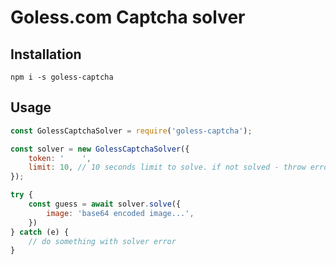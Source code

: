 # Goless.com Captcha solver

## Installation
`npm i -s goless-captcha`

## Usage
```js
const GolessCaptchaSolver = require('goless-captcha');

const solver = new GolessCaptchaSolver({
	token: '	',
	limit: 10, // 10 seconds limit to solve. if not solved - throw error
});

try {
	const guess = await solver.solve({
		image: 'base64 encoded image...',
	})	
} catch (e) {
	// do something with solver error
}

```
